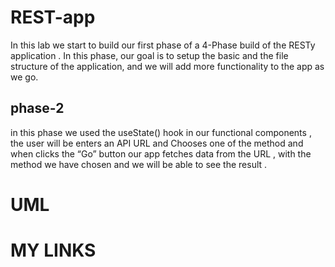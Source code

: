 # REST-app
 In this lab we start to build our first phase of a 4-Phase build of the RESTy application . In this  phase, our goal is to setup the basic and the file structure of the application, and we will add more functionality to the app as we go. 
 ## phase-2 
 in this phase we  used the useState() hook in our functional components , the user will be enters an API URL and Chooses one of the method
and when clicks the “Go” button our app fetches data from the URL , with the method we have chosen and we will be able to see the result .


# UML


# MY LINKS



